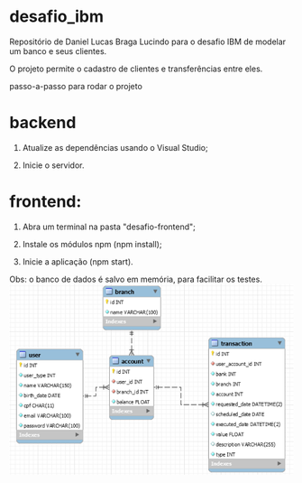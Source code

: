 # desafio_ibm
Repositório de Daniel Lucas Braga Lucindo para o desafio IBM de modelar um banco e seus clientes.

O projeto permite o cadastro de clientes e transferências entre eles.

passo-a-passo para rodar o projeto
# backend

1. Atualize as dependências usando o Visual Studio;

2. Inicie o servidor.

# frontend:

1. Abra um terminal na pasta "desafio-frontend";

2. Instale os módulos npm (npm install);

3. Inicie a aplicação (npm start).

Obs: o banco de dados é salvo em memória, para facilitar os testes.
![Banco](banco.PNG?raw=true "Title")
